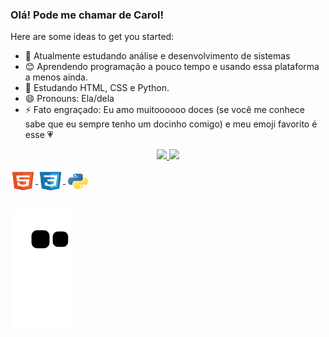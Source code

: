 ### Olá! Pode me chamar de Carol!

Here are some ideas to get you started:

- 🔭 Atualmente estudando análise e desenvolvimento de sistemas
- 😊 Aprendendo programação a pouco tempo e usando essa plataforma a menos ainda.
- 🌱 Estudando HTML, CSS e Python.
- 😄 Pronouns: Ela/dela
- ⚡ Fato engraçado: Eu amo muitoooooo doces (se você me conhece sabe que eu sempre tenho um docinho comigo) e meu emoji favorito é esse 💗 

<div align="center">
  <a href="https://github.com/carolnogueira13">
  <img height="160em" src="https://github-readme-stats.vercel.app/api?username=carolnogueira13&show_icons=true&theme=panda&include_all_commits=true&count_private=true"/>
  <img height="160em" src="https://github-readme-stats.vercel.app/api/top-langs/?username=carolnogueira13&layout=compact&langs_count=7&theme=panda&include_all_commits=true&count_private=true"/>
</div>

<div style="display: inline_block"><br>
  <img align="center" alt="Carol-HTML" height="30" width="40" src="https://raw.githubusercontent.com/devicons/devicon/master/icons/html5/html5-original.svg">
  <img align="center" alt="Carol-CSS" height="30" width="40" src="https://raw.githubusercontent.com/devicons/devicon/master/icons/css3/css3-original.svg">
  <img align="center" alt="Carol-Python" height="30" width="40" src="https://raw.githubusercontent.com/devicons/devicon/master/icons/python/python-original.svg">
</div>

##

![Snake animation](https://github.com/carolnogueira13/carolnogueira13/blob/output/github-contribution-grid-snake.svg)

